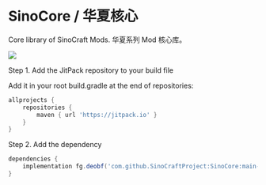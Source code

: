 # SinoCore / 华夏核心
Core library of SinoCraft Mods.
华夏系列 Mod 核心库。  

[![](https://jitpack.io/v/SinoCraftProject/SinoCore.svg)](https://jitpack.io/#SinoCraftProject/SinoCore)


Step 1. Add the JitPack repository to your build file

Add it in your root build.gradle at the end of repositories:

```groovy
allprojects {
    repositories {
        maven { url 'https://jitpack.io' }
    }
}
```

Step 2. Add the dependency

```groovy
dependencies {
    implementation fg.deobf('com.github.SinoCraftProject:SinoCore:main-SNAPSHOT')
}
```


